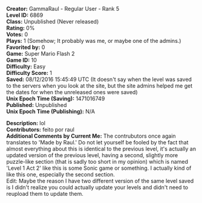**Creator:** GammaRaul - Regular User - Rank 5 <br>
**Level ID:** 6869 <br>
**Class:** Unpublished (Never released) <br>
**Rating:** 0% <br>
**Votes:** 0 <br>
**Plays:** 1 (Somehow; It probably was me, or maybe one of the admins.) <br>
**Favorited by:** 0 <br>
**Game:** Super Mario Flash 2 <br>
**Game ID:** 10 <br>
**Difficulty:** Easy <br>
**Difficulty Score:** 1 <br>
**Saved:** 08/12/2016 15:45:49 UTC (It doesn't say when the level was saved to the servers when you look at the site, but the site admins helped me get the dates for when the unreleased ones were saved) <br>
**Unix Epoch Time (Saving):** 1471016749 <br>
**Published:** Unpublished <br>
**Unix Epoch Time (Publishing):** N/A

**Description:**  lol <br>
**Contributors:** feito por raul <br>
**Additional Comments by Current Me:** The contrubutors once again translates to 'Made by Raul.' Do not let yourself be fooled by the fact that almost everything about this is identical to the previous level, it's actually an updated version of the previous level, having a second, slightly more puzzle-like section (that is sadly too short in my opinion) which is named 'Level 1 Act 2' like this is some Sonic game or something. I actually kind of like this one, especially the second section. <br>
Edit: Maybe the reason I have two different version of the same level saved is I didn't realize you could actually update your levels and didn't need to reupload them to update them.
